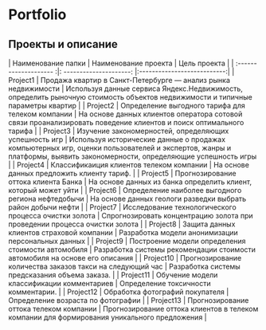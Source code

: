 # Portfolio

## Проекты и описание

| Наименование папки | Наименование проекта | Цель проекта |
| :-------------------- :|: ---------------------: |:---------------------------:|
| Project1 | Продажа квартир в Санкт-Петербурге — анализ рынка недвижимости | Используя данные сервиса Яндекс.Недвижимость, определить рыночную стоимость объектов недвижимости и типичные параметры квартир |
| Project2 | Определение выгодного тарифа для телеком компании | На основе данных клиентов оператора сотовой связи проанализировать поведение клиентов и поиск оптимального тарифа |
| Project3 | Изучение закономерностей, определяющих успешность игр | Используя исторические данные о продажах компьютерных игр, оценки пользователей и экспертов, жанры и платформы, выявить закономерности, определяющие успешность игры  |
| Project4 | Классификаиция клиентов телеком компании | На основе данных предложить клиенту тариф. |
| Project5 | Прогнозирование оттока клиента Банка | На основе данных из банка определить клиент, который может уйти |
| Project6 | Определение наиболее выгодного региона нефтедобычи | На основе данных геологи разведки выбрать район добычи нефти |
| Project7 | Исследование технологического процесса очистки золота | Спрогнозировать концентрацию золота при проведении процесса очистки золота |
| Project8 | Защита данных клиентов страховой компании | Разработка модели анонимизации персональных данных |
| Project9 | Построение модели определения стоимости автомобиля | Разработка системы рекомендации стоимости автомобиля на основе его описания |
| Project10 | Прогнозирование количества заказов такси на следующий час | Разработка системы предсказания объема заказа. |
| Project11 | Обучение модели классификации комментариев | Определение токсичности комментарии. |
| Project12 | Обработка фотографий покупателя | Определение возраста по фотографии |
| Project13 | Прогнозирование оттока телеком компании | Прогнозирование оттока клиентов в телеком компании для формирования уникального предложения |
